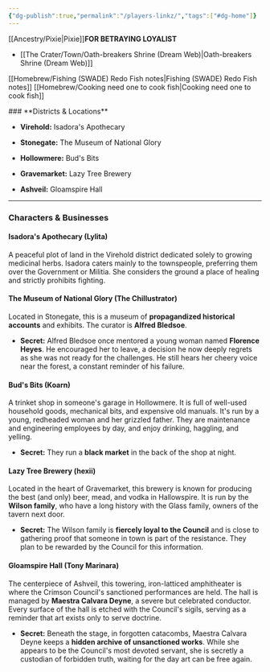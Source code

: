 ```yaml
---
{"dg-publish":true,"permalink":"/players-linkz/","tags":["#dg-home"]}
---
```


[[Ancestry/Pixie\|Pixie]]**FOR  BETRAYING LOYALIST**
- [[The Crater/Town/Oath-breakers Shrine (Dream Web)\|Oath-breakers Shrine (Dream Web)]]

[[Homebrew/Fishing (SWADE) Redo Fish notes\|Fishing (SWADE) Redo Fish notes]] [[Homebrew/Cooking need one to cook fish\|Cooking need one to cook fish]]
<div class="transclusion internal-embed is-loaded"><div class="markdown-embed">






</div></div>
### **Districts & Locations**

- **Virehold:** Isadora's Apothecary
    
- **Stonegate:** The Museum of National Glory
    
- **Hollowmere:** Bud's Bits
    
- **Gravemarket:** Lazy Tree Brewery
    
- **Ashveil:** Gloamspire Hall
    

---

### **Characters & Businesses**

#### **Isadora's Apothecary (Lylita)**

A peaceful plot of land in the Virehold district dedicated solely to growing medicinal herbs. Isadora caters mainly to the townspeople, preferring them over the Government or Militia. She considers the ground a place of healing and strictly prohibits fighting.

#### **The Museum of National Glory (The Chillustrator)**

Located in Stonegate, this is a museum of **propagandized historical accounts** and exhibits. The curator is **Alfred Bledsoe**.

- **Secret:** Alfred Bledsoe once mentored a young woman named **Florence Heyes**. He encouraged her to leave, a decision he now deeply regrets as she was not ready for the challenges. He still hears her cheery voice near the forest, a constant reminder of his failure.

#### **Bud's Bits (Koarn)**

A trinket shop in someone's garage in Hollowmere. It is full of well-used household goods, mechanical bits, and expensive old manuals. It's run by a young, redheaded woman and her grizzled father. They are maintenance and engineering employees by day, and enjoy drinking, haggling, and yelling.

- **Secret:** They run a **black market** in the back of the shop at night.
    

#### **Lazy Tree Brewery (hexii)**

Located in the heart of Gravemarket, this brewery is known for producing the best (and only) beer, mead, and vodka in Hallowspire. It is run by the **Wilson family**, who have a long history with the Glass family, owners of the tavern next door.

- **Secret:** The Wilson family is **fiercely loyal to the Council** and is close to gathering proof that someone in town is part of the resistance. They plan to be rewarded by the Council for this information.
    

#### **Gloamspire Hall (Tony Marinara)**

The centerpiece of Ashveil, this towering, iron-latticed amphitheater is where the Crimson Council's sanctioned performances are held. The hall is managed by **Maestra Calvara Deyne**, a severe but celebrated conductor. Every surface of the hall is etched with the Council's sigils, serving as a reminder that art exists only to serve doctrine.

- **Secret:** Beneath the stage, in forgotten catacombs, Maestra Calvara Deyne keeps a **hidden archive of unsanctioned works**. While she appears to be the Council's most devoted servant, she is secretly a custodian of forbidden truth, waiting for the day art can be free again.